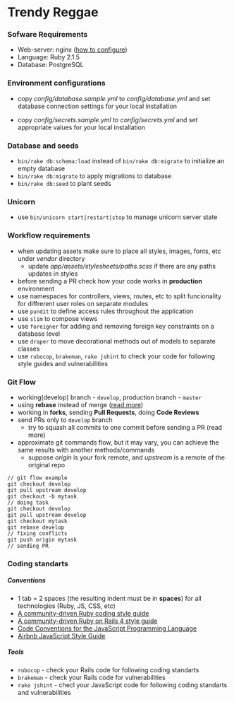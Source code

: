 Trendy Reggae
=============

### Sofware Requirements
- Web-server: nginx ([how to configure](https://bitbucket.org/ikantam/trendy-reggae/wiki/nginx%20virtualhost%20configuration))
- Language: Ruby 2.1.5
- Database: PostgreSQL

### Environment configurations

* copy *config/database.sample.yml* to *config/database.yml* and set database connection settings for your local installation

* copy *config/secrets.sample.yml* to *config/secrets.yml* and set appropriate values for your local installation

### Database and seeds

* `bin/rake db:schema:load` instead of `bin/rake db:migrate` to initialize an empty database
* `bin/rake db:migrate` to apply migrations to database
* `bin/rake db:seed` to plant seeds

### Unicorn
* use `bin/unicorn start|restart|stop` to manage unicorn server state

### Workflow requirements
* when updating assets make sure to place all styles, images, fonts, etc under *vendor* directory
  * update *app/assets/stylesheets/paths.scss* if there are any paths updates in styles
* before sending a PR check how your code works in **production** environment
* use namespaces for controllers, views, routes, etc to split funcionality for diffrerent user roles on separate modules
* use `pundit` to define access rules throughout the application
* use `slim` to compose views
* use `foreigner` for adding and removing foreign key constraints on a database level
* use `draper` to move decorational methods out of models to separate classes
* use `rubocop`, `brakeman`, `rake jshint` to check your code for following style guides and vulnerabilities

### Git Flow

* working(develop) branch - `develop`, production branch - `master`
* using **rebase** instead of merge ([read more](https://github.com/edx/edx-platform/wiki/How-to-Rebase-a-Pull-Request))
* working in **forks**, sending **Pull Requests**, doing **Code Reviews**
* send PRs only to `develop` branch
  * try to squash all commits to one commit before sending a PR (read more)
* approximate git commands flow, but it may vary, you can achieve the same results with another methods/commands
    * suppose *origin* is your fork remote, and *upstream* is a remote of the original repo

```
// git flow example
git checkout develop
git pull upstream develop
git checkout -b mytask
// doing task
git checkout develop
git pull upstream develop
git checkout mytask
git rebase develop
// fixing conflicts
git push origin mytask
// sending PR
```

### Coding standarts

##### Conventions
* 1 tab = 2 spaces (the resulting indent must be in **spaces**) for all technologies (Ruby, JS, CSS, etc)
* [A community-driven Ruby coding style guide](https://github.com/bbatsov/ruby-style-guide)
* [A community-driven Ruby on Rails 4 style guide](https://github.com/bbatsov/rails-style-guide)
* [Code Conventions for the JavaScript Programming Language](http://javascript.crockford.com/code.html)
* [Airbnb JavaScript Style Guide](https://github.com/airbnb/javascript)

##### Tools
* `rubocop` - check your Rails code for following coding standarts
* `brakeman` - check your Rails code for vulnerabilities
* `rake jshint` - checl your JavaScript code for following coding standarts and vulnerabilities
